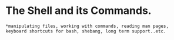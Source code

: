 # The Shell and its Commands.
    *manipulating files, working with commands, reading man pages, keyboard shortcuts for bash, shebang, long term support..etc.
